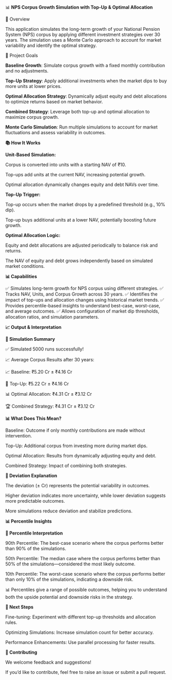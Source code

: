 📊 **NPS Corpus Growth Simulation with Top-Up & Optimal Allocation**

🚀 Overview

This application simulates the long-term growth of your National Pension System (NPS) corpus by applying different investment strategies over 30 years. The simulation uses a Monte Carlo approach to account for market variability and identify the optimal strategy.

🎯 Project Goals

**Baseline Growth**: Simulate corpus growth with a fixed monthly contribution and no adjustments.

**Top-Up Strategy**: Apply additional investments when the market dips to buy more units at lower prices.

**Optimal Allocation Strategy**: Dynamically adjust equity and debt allocations to optimize returns based on market behavior.

**Combined Strategy**: Leverage both top-up and optimal allocation to maximize corpus growth.

**Monte Carlo Simulation**: Run multiple simulations to account for market fluctuations and assess variability in outcomes.

**📚 How It Works**

**Unit-Based Simulation:**

Corpus is converted into units with a starting NAV of ₹10.

Top-ups add units at the current NAV, increasing potential growth.

Optimal allocation dynamically changes equity and debt NAVs over time.

**Top-Up Trigger:**

Top-up occurs when the market drops by a predefined threshold (e.g., 10% dip).

Top-up buys additional units at a lower NAV, potentially boosting future growth.

**Optimal Allocation Logic:**

Equity and debt allocations are adjusted periodically to balance risk and returns.

The NAV of equity and debt grows independently based on simulated market conditions.

**📊 Capabilities**

✅ Simulates long-term growth for NPS corpus using different strategies.
✅ Tracks NAV, Units, and Corpus Growth across 30 years.
✅ Identifies the impact of top-ups and allocation changes using historical market trends.
✅ Provides percentile-based insights to understand best-case, worst-case, and average outcomes.
✅ Allows configuration of market dip thresholds, allocation ratios, and simulation parameters.

**📈 Output & Interpretation**

**🎯 Simulation Summary**

✅ Simulated 5000 runs successfully!

📈 Average Corpus Results after 30 years:

📈 Baseline: ₹5.20 Cr ± ₹4.16 Cr

💸 Top-Up: ₹5.22 Cr ± ₹4.16 Cr

📊 Optimal Allocation: ₹4.31 Cr ± ₹3.12 Cr

🏆 Combined Strategy: ₹4.31 Cr ± ₹3.12 Cr


**📊 What Does This Mean?**

Baseline: Outcome if only monthly contributions are made without intervention.

Top-Up: Additional corpus from investing more during market dips.

Optimal Allocation: Results from dynamically adjusting equity and debt.

Combined Strategy: Impact of combining both strategies.

**📏 Deviation Explanation**

The deviation (± Cr) represents the potential variability in outcomes.

Higher deviation indicates more uncertainty, while lower deviation suggests more predictable outcomes.

More simulations reduce deviation and stabilize predictions.

**📊 Percentile Insights**

**📢 Percentile Interpretation**

90th Percentile: The best-case scenario where the corpus performs better than 90% of the simulations.

50th Percentile: The median case where the corpus performs better than 50% of the simulations—considered the most likely outcome.

10th Percentile: The worst-case scenario where the corpus performs better than only 10% of the simulations, indicating a downside risk.

📊 Percentiles give a range of possible outcomes, helping you to understand both the upside potential and downside risks in the strategy.

**📢 Next Steps**

Fine-tuning: Experiment with different top-up thresholds and allocation rules.

Optimizing Simulations: Increase simulation count for better accuracy.

Performance Enhancements: Use parallel processing for faster results.

**🎁 Contributing**

We welcome feedback and suggestions!

If you’d like to contribute, feel free to raise an issue or submit a pull request.

